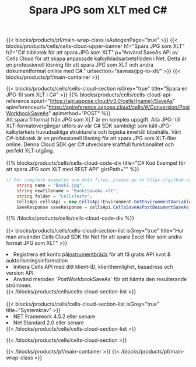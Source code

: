 ﻿---
title:  Spara JPG som XLT med C#
description:  Använder Aspose.Cells Cloud SDK för C# för att spara JPG-formatfil som XLT-formatfil.
---
{{< blocks/products/pf/main-wrap-class isAutogenPage="true" >}}
{{< blocks/products/cells/cells-cloud-upper-banner h1="Spara JPG som XLT" h2="C# bibliotek för att spara JPG som XLT" p="Använd SaveAs API av Cells Cloud för att skapa anpassade kalkylbladsarbetsflöden i Net. Detta är en professionell lösning för att spara JPG som XLT och andra dokumentformat online med C#." urlsection="saveas/jpg-to-xlt/" >}}
{{< blocks/products/pf/main-container >}}

{{< blocks/products/cells/cells-cloud-section isGrey="true" title="Spara en JPG-fil som XLT i C#" >}}
{{% blocks/products/cells/cells-cloud-api-reference apiurl="https://api.aspose.cloud/v3.0/cells/{name}/SaveAs" apireferenceurl="https://apireference.aspose.cloud/cells/#/Conversion/PostWorkbookSaveAs" apimethod="POST" %}}
<br/>
Att spara filformat från JPG som XLT är en komplex uppgift. Alla JPG- till XLT-formatövergångar utförs av vår C# SDK samtidigt som käll-JPG-kalkylarkets huvudsakliga strukturella och logiska innehåll bibehålls. Vårt C#-bibliotek är en professionell lösning för att spara JPG som XLT-filer online. Denna Cloud SDK ger C# utvecklare kraftfull funktionalitet och perfekt XLT-utgång.
<br/>
<br/>
{{% blocks/products/cells/cells-cloud-code-div title="C# Kod Exempel för att spara JPG som XLT med REST API" gistPath="" %}}
  
```cs
// For complete examples and data files, please go to https://github.com/aspose-cells-cloud/aspose-cells-cloud-dotnet/
    string name = "Book1.jpg";
    string newfilename = "Book1SaveAs.xlt";
    string folder = "CellsTests";
    CellsApi cellsApi = new CellsApi(Environment.GetEnvironmentVariable("ProductClientId"), Environment.GetEnvironmentVariable("ProductClientSecret"));
    SaveResponse saveResponse = cellsApi.CellsSaveAsPostDocumentSaveAs(name, null, newfilename, null,null,folder);
```
  
{{% /blocks/products/cells/cells-cloud-code-div %}}
<br/>
<br/>
{{< blocks/products/cells/cells-cloud-section-list isGrey="true" title="Hur man använder Cells Cloud SDK för Net för att spara Excel filer som andra format JPG som XLT" >}}
<li> Registrera ett konto på<a href="https://dashboard.aspose.cloud/">instrumentbräda</a> för att få gratis API kvot & auktoriseringsinformation</li>
<li>Initiera Cells API med ditt klient-ID, klienthemlighet, basadress och version API.</li>
<li>Använd metoden `PostWorkbookSaveAs` för att hämta den resulterande strömmen.</li>
{{< /blocks/products/cells/cells-cloud-section-list >}}
<br/>
<br/>
{{< blocks/products/cells/cells-cloud-section-list isGrey="true" title="Systemkrav" >}}
<li>NET Framework 4.5.2 eller senare</li>
<li>Net Standard 2.0 eller senare</li>
{{< /blocks/products/cells/cells-cloud-section-list >}}

{{< /blocks/products/cells/cells-cloud-section >}}

{{< /blocks/products/pf/main-container >}}
{{< /blocks/products/pf/main-wrap-class >}}
